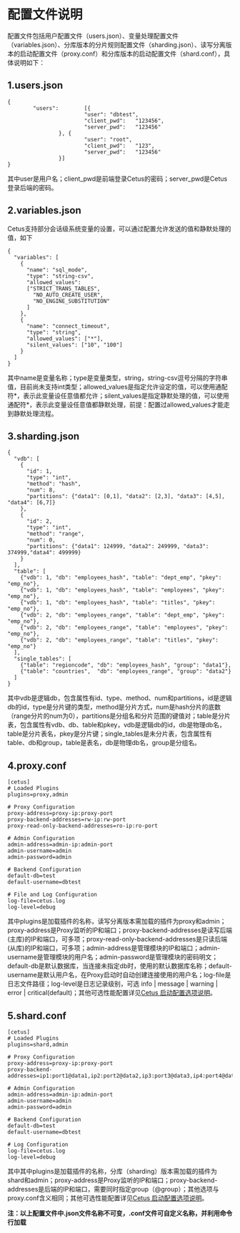 # 配置文件说明

配置文件包括用户配置文件（users.json）、变量处理配置文件（variables.json）、分库版本的分片规则配置文件（sharding.json）、读写分离版本的启动配置文件（proxy.conf）和分库版本的启动配置文件（shard.conf），具体说明如下：

##  1.users.json

```
{
        "users":        [{
                        "user": "dbtest",
                        "client_pwd":   "123456",
                        "server_pwd":   "123456"
                }, {
                        "user": "root",
                        "client_pwd":   "123",
                        "server_pwd":   "123456"
                }]
}
```

其中user是用户名；client_pwd是前端登录Cetus的密码；server_pwd是Cetus登录后端的密码。

##  2.variables.json

Cetus支持部分会话级系统变量的设置，可以通过配置允许发送的值和静默处理的值，如下

```
{
  "variables": [
    {
      "name": "sql_mode",
      "type": "string-csv",
      "allowed_values": 
      ["STRICT_TRANS_TABLES",
        "NO_AUTO_CREATE_USER",
        "NO_ENGINE_SUBSTITUTION"
      ]
    },
    {
      "name": "connect_timeout",
      "type": "string",
      "allowed_values": ["*"],
      "silent_values": ["10", "100"]
    }
  ]
}
```

其中name是变量名称；type是变量类型，string，string-csv逗号分隔的字符串值，目前尚未支持int类型；allowed_values是指定允许设定的值，可以使用通配符\*，表示此变量设任意值都允许；silent_values是指定静默处理的值，可以使用通配符\*，表示此变量设任意值都静默处理，前提：配置过allowed_values才能走到静默处理流程。

## 3.sharding.json

```
{
  "vdb": [
    {
      "id": 1,
      "type": "int",
      "method": "hash",
      "num": 8,
      "partitions": {"data1": [0,1], "data2": [2,3], "data3": [4,5], "data4": [6,7]}
    },
    {
      "id": 2,
      "type": "int",
      "method": "range",
      "num": 0,
      "partitions": {"data1": 124999, "data2": 249999, "data3": 374999,"data4": 499999}
    }
  ],
  "table": [
    {"vdb": 1, "db": "employees_hash", "table": "dept_emp", "pkey": "emp_no"},
    {"vdb": 1, "db": "employees_hash", "table": "employees", "pkey": "emp_no"},
    {"vdb": 1, "db": "employees_hash", "table": "titles", "pkey": "emp_no"},
    {"vdb": 2, "db": "employees_range", "table": "dept_emp", "pkey": "emp_no"},
    {"vdb": 2, "db": "employees_range", "table": "employees", "pkey": "emp_no"},
    {"vdb": 2, "db": "employees_range", "table": "titles", "pkey": "emp_no"}
  ],
  "single_tables": [
    {"table": "regioncode", "db": "employees_hash", "group": "data1"},
    {"table": "countries",  "db": "employees_range", "group": "data2"}
  ]
}
```

其中vdb是逻辑db，包含属性有id、type、method、num和partitions，id是逻辑db的id，type是分片键的类型，method是分片方式，num是hash分片的底数（range分片的num为0），partitions是分组名和分片范围的键值对；table是分片表，包含属性有vdb、db、table和pkey，vdb是逻辑db的id，db是物理db名，table是分片表名，pkey是分片键；single_tables是未分片表，包含属性有table、db和group，table是表名，db是物理db名，group是分组名。

##  4.proxy.conf

```
[cetus]
# Loaded Plugins
plugins=proxy,admin

# Proxy Configuration
proxy-address=proxy-ip:proxy-port
proxy-backend-addresses=rw-ip:rw-port
proxy-read-only-backend-addresses=ro-ip:ro-port

# Admin Configuration
admin-address=admin-ip:admin-port
admin-username=admin
admin-password=admin

# Backend Configuration
default-db=test
default-username=dbtest

# File and Log Configuration
log-file=cetus.log
log-level=debug
```

其中plugins是加载插件的名称，读写分离版本需加载的插件为proxy和admin；proxy-address是Proxy监听的IP和端口；proxy-backend-addresses是读写后端(主库)的IP和端口，可多项；proxy-read-only-backend-addresses是只读后端(从库)的IP和端口，可多项；admin-address是管理模块的IP和端口；admin-username是管理模块的用户名；admin-password是管理模块的密码明文；default-db是默认数据库，当连接未指定db时，使用的默认数据库名称；default-username是默认用户名，在Proxy启动时自动创建连接使用的用户名；log-file是日志文件路径；log-level是日志记录级别，可选 info | message | warning | error | critical(default)；其他可选性能配置详见[Cetus 启动配置选项说明](https://github.com/Lede-Inc/cetus/blob/master/doc/cetus-configuration.md)。

##  5.shard.conf

```
[cetus]
# Loaded Plugins
plugins=shard,admin

# Proxy Configuration
proxy-address=proxy-ip:proxy-port
proxy-backend-addresses=ip1:port1@data1,ip2:port2@data2,ip3:port3@data3,ip4:port4@data4

# Admin Configuration
admin-address=admin-ip:admin-port
admin-username=admin
admin-password=admin

# Backend Configuration
default-db=test
default-username=dbtest

# Log Configuration
log-file=cetus.log
log-level=debug
```

其中其中plugins是加载插件的名称，分库（sharding）版本需加载的插件为shard和admin；proxy-address是Proxy监听的IP和端口；proxy-backend-addresses是后端的IP和端口，需要同时指定group（@group）；其他选项与proxy.conf含义相同；其他可选性能配置详见[Cetus 启动配置选项说明](https://github.com/Lede-Inc/cetus/blob/master/doc/cetus-configuration.md)。

**注：以上配置文件中.json文件名称不可变，.conf文件可自定义名称，并利用命令行加载**
